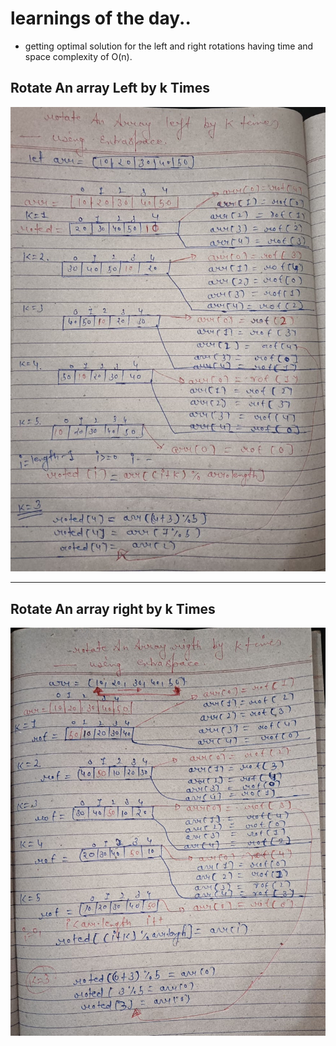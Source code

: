 # learnings of the day..

* getting optimal solution for the left and right rotations having time and space complexity of O(n).

## Rotate An array Left by k Times 
![Left Rotation](../00_IMAGES/Left%20rotation.jpg)

---

## Rotate An array right by k Times
![Right Rotation](../00_IMAGES/Right%20rotation.jpg)

